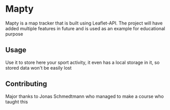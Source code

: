 # Mapty

Mapty is a map tracker that is built using Leaflet-API. 
The project will have added multiple features in future and is used as an example for educational purpose 

## Usage

Use it to store here your sport activity, it even has a local storage in it, so stored data won't be easily lost

## Contributing

Major thanks to Jonas Schmedtmann who managed to make a course who taught this


